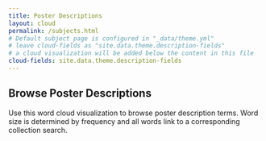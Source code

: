 ```yaml
---
title: Poster Descriptions
layout: cloud
permalink: /subjects.html
# Default subject page is configured in "_data/theme.yml"
# leave cloud-fields as "site.data.theme.description-fields"
# a cloud visualization will be added below the content in this file
cloud-fields: site.data.theme.description-fields
---
```


## Browse Poster Descriptions

Use this word cloud visualization to browse poster description terms.
Word size is determined by frequency and all words link to a corresponding collection search.
